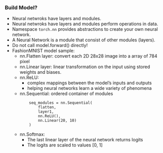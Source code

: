 ### Build Model?

* Neural netwroks have layers and modules.
* Neural netwroks have layers and modules perform operations in data.
* Namespace `torch.nn` provides abstractions to create your own neural network.
* A Neural Network is a module that consist of other modules (layers).
* Do not call model.forward() directly!
* FashionMNIST model sample:
  * nn.Flatten layer: convert each 2D 28x28 image into a array of 784 pixel 
  * nn.Linear layer: linear transformation on the input using stored weights and biases.
  * nn.ReLU: 
     * complex mappings between the model’s inputs and outputs
     * helping neural networks learn a wide variety of phenomena
  * nn.Sequential: ordered container of modules
    ```
        seq_modules = nn.Sequential(
            flatten,
            layer1,
            nn.ReLU(),
            nn.Linear(20, 10)
        )
    ```     
  * nn.Softmax: 
     * The last linear layer of the neural network returns logits
     * The logits are scaled to values [0, 1]   